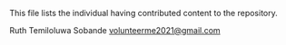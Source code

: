 This file lists the individual having contributed content to the repository.

Ruth Temiloluwa Sobande <volunteerme2021@gmail.com>

